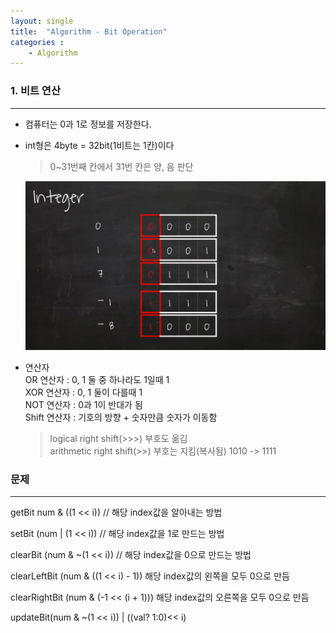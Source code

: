 ```yaml
---
layout: single
title:  "Algorithm - Bit Operation"
categories : 
    - Algorithm
---
```


### 1. 비트 연산

---
* 컴퓨터는 0과 1로 정보를 저장한다.

* int형은 4byte = 32bit(1비트는 1칸)이다
  
    > 0~31번째 칸에서 31번 칸은 양, 음 판단

    ![Algorithm](./../../../img/algorithm1.png)

 * 연산자  
   OR 연산자 : 0, 1 둘 중 하나라도 1일때 1  
   XOR 연산자 : 0, 1 둘이 다를때 1  
   NOT 연산자 : 0과 1이 반대가 됨  
   Shift 연산자 : 기호의 방향 + 숫자만큼 숫자가 이동함


   >logical right shift(>>>) 부호도 옮김  
   >arithmetic right shift(>>) 부호는 지킴(복사됨) 1010 -> 1111

### 문제

---

getBit num & ((1 << i)) // 해당 index값을 알아내는 방법  

setBit (num | (1 << i)) // 해당 index값을 1로 만드는 방법

clearBit (num & ~(1 << i))  // 해당 index값을 0으로 만드는 방법

clearLeftBit (num & ((1 << i) - 1)) 해당 index값의 왼쪽을 모두 0으로 만듬

clearRightBit (num & (-1 << (i + 1))) 해당 index값의 오른쪽을 모두 0으로 만듬

updateBit(num & ~(1 << i)) | ((val? 1:0)<< i)